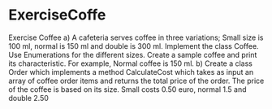 # ExerciseCoffe
Exercise Coffee  a) A cafeteria serves coffee in three variations; Small size is 100 ml, normal is 150 ml and double is 300 ml. Implement the class Coffee. Use Enumerations for the different sizes. Create a sample coffee and print its characteristic. For example, Normal coffee is 150 ml. b) Create a class Order which implements a method CalculateCost which takes as input an array of coffee order items and returns the total price of the order. The price of the coffee is based on its size. Small costs 0.50 euro, normal 1.5 and double 2.50
